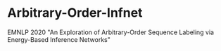 # Arbitrary-Order-Infnet
EMNLP 2020 "An Exploration of Arbitrary-Order Sequence Labeling via Energy-Based Inference Networks"


